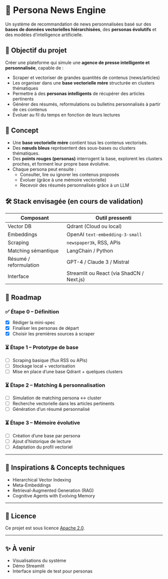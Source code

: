 # 🧠 Persona News Engine

Un système de recommandation de news personnalisées basé sur des **bases de données vectorielles hiérarchisées**, des **personas évolutifs** et des modèles d’intelligence artificielle.

## 📌 Objectif du projet

Créer une plateforme qui simule une **agence de presse intelligente et personnalisée**, capable de :

- Scraper et vectoriser de grandes quantités de contenus (news/articles)
- Les organiser dans une **base vectorielle mère** structurée en clusters thématiques
- Permettre à des **personas intelligents** de récupérer des articles pertinents
- Générer des résumés, reformulations ou bulletins personnalisés à partir de ces contenus
- Évoluer au fil du temps en fonction de leurs lectures

## 🧩 Concept

- Une **base vectorielle mère** contient tous les contenus vectorisés.
- Des **nœuds bleus** représentent des sous-bases ou clusters thématiques.
- Des **points rouges (personas)** interrogent la base, explorent les clusters proches, et forment leur propre base évolutive.
- Chaque persona peut ensuite :
  - Consulter, lire ou ignorer les contenus proposés
  - Évoluer (grâce à une mémoire vectorielle)
  - Recevoir des résumés personnalisés grâce à un LLM

## 🛠️ Stack envisagée (en cours de validation)

| Composant | Outil pressenti |
|-----------|-----------------|
| Vector DB | Qdrant (Cloud ou local) |
| Embeddings | OpenAI `text-embedding-3-small` |
| Scraping | `newspaper3k`, RSS, APIs |
| Matching sémantique | LangChain / Python |
| Résumé / reformulation | GPT-4 / Claude 3 / Mistral |
| Interface | Streamlit ou React (via ShadCN / Next.js) |

## 🚧 Roadmap

### ✅ Étape 0 – Définition
- [x] Rédiger la mini-spec
- [X] Finaliser les personas de départ
- [X] Choisir les premières sources à scraper

### ⏳ Étape 1 – Prototype de base
- [ ] Scraping basique (flux RSS ou APIs)
- [ ] Stockage local + vectorisation
- [ ] Mise en place d’une base Qdrant + quelques clusters

### ⏳ Étape 2 – Matching & personnalisation
- [ ] Simulation de matching persona ↔ cluster
- [ ] Recherche vectorielle dans les articles pertinents
- [ ] Génération d’un résumé personnalisé

### ⏳ Étape 3 – Mémoire évolutive
- [ ] Création d’une base par persona
- [ ] Ajout d’historique de lecture
- [ ] Adaptation du profil vectoriel

---

## 🧠 Inspirations & Concepts techniques

- Hierarchical Vector Indexing
- Meta-Embeddings
- Retrieval-Augmented Generation (RAG)
- Cognitive Agents with Evolving Memory

---

## 📄 Licence

Ce projet est sous licence [Apache 2.0](LICENSE).

---

## ✨ À venir

- Visualisations du système
- Démo Streamlit
- Interface simple de test pour personas


